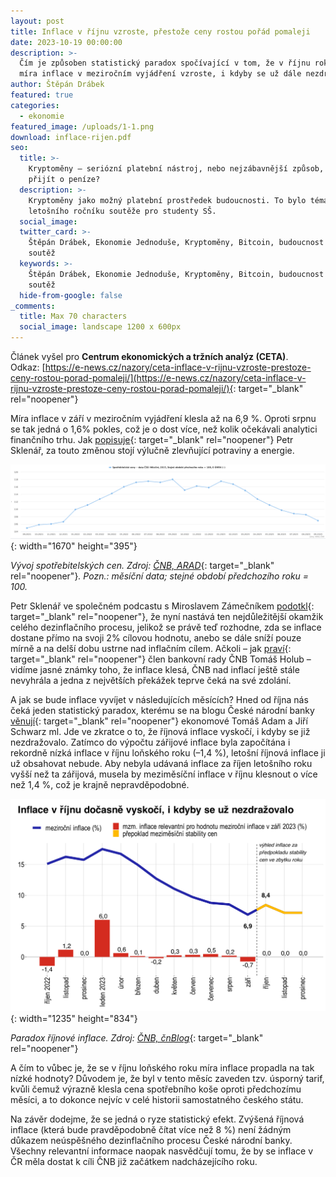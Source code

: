 ```yaml
---
layout: post
title: Inflace v říjnu vzroste, přestože ceny rostou pořád pomaleji
date: 2023-10-19 00:00:00
description: >-
  Čím je způsoben statistický paradox spočívající v tom, že v říjnu roku 2023
  míra inflace v meziročním vyjádření vzroste, i kdyby se už dále nezdražovalo?
author: Štěpán Drábek
featured: true
categories:
  - ekonomie
featured_image: /uploads/1-1.png
download: inflace-rijen.pdf
seo:
  title: >-
    Kryptoměny – seriózní platební nástroj, nebo nejzábavnější způsob, jak
    přijít o peníze?
  description: >-
    Kryptoměny jako možný platební prostředek budoucnosti. To bylo téma
    letošního ročníku soutěže pro studenty SŠ.
  social_image:
  twitter_card: >-
    Štěpán Drábek, Ekonomie Jednoduše, Kryptoměny, Bitcoin, budoucnost peněz,
    soutěž
  keywords: >-
    Štěpán Drábek, Ekonomie Jednoduše, Kryptoměny, Bitcoin, budoucnost peněz,
    soutěž
  hide-from-google: false
_comments:
  title: Max 70 characters
  social_image: landscape 1200 x 600px
---
```

Článek vyšel pro&nbsp;**Centrum ekonomických a tržních analýz (CETA)**. Odkaz:&nbsp;[https://e-news.cz/nazory/ceta-inflace-v-rijnu-vzroste-prestoze-ceny-rostou-porad-pomaleji/](https://e-news.cz/nazory/ceta-inflace-v-rijnu-vzroste-prestoze-ceny-rostou-porad-pomaleji/){: target="_blank" rel="noopener"}



Míra inflace v září v meziročním vyjádření klesla až na 6,9 %. Oproti srpnu se tak jedná o 1,6% pokles, což je o dost více, než kolik očekávali analytici finančního trhu. Jak [popisuje](https://www.jtbank.cz/clanky/insight/mira-inflace-v-zari-klesla-na-6-9){: target="_blank" rel="noopener"} Petr Sklenář, za touto změnou stojí výlučně zlevňující potraviny a energie.



![](/uploads/vyvoj-inflace-zari-2021-2023-1.png){: width="1670" height="395"}



*Vývoj spotřebitelských cen. Zdroj:* [*ČNB, ARAD*](https://www.cnb.cz/arad/#/cs/home){: target="_blank" rel="noopener"}*. Pozn.: měsíční data; stejné období předchozího roku = 100.*



Petr Sklenář ve společném podcastu s Miroslavem Zámečníkem [podotkl](https://open.spotify.com/episode/70RawTzsH1P2BsatHIuj4q?si=3DNCASp0Q4iGynHb-epIdQ&amp;nd=1){: target="_blank" rel="noopener"}, že nyní nastává ten nejdůležitější okamžik celého dezinflačního procesu, jelikož se právě teď rozhodne, zda se inflace dostane přímo na svoji 2% cílovou hodnotu, anebo se dále sníží pouze mírně a na delší dobu ustrne nad inflačním cílem. Ačkoli – jak [praví](https://www.cnb.cz/cs/verejnost/servis-pro-media/autorske-clanky-rozhovory-s-predstaviteli-cnb/Tomas-Holub-Vidime-jasne-znamky-toho-ze-inflace-klesa/){: target="_blank" rel="noopener"} člen bankovní rady ČNB Tomáš Holub – vidíme jasné známky toho, že inflace klesá, ČNB nad inflací ještě stále nevyhrála a jedna z největších překážek teprve čeká na své zdolání.



A jak se bude inflace vyvíjet v následujících měsících? Hned od října nás čeká jeden statistický paradox, kterému se na blogu České národní banky [věnují](https://www.cnb.cz/cs/o_cnb/cnblog/Inflacni-paradox-rijnova-inflace-vyskoci-inbspkdyby-se-uz-nezdrazovalo/){: target="_blank" rel="noopener"} ekonomové Tomáš Adam a Jiří Schwarz ml. Jde ve zkratce o to, že říjnová inflace vyskočí, i kdyby se již nezdražovalo. Zatímco do výpočtu zářijové inflace byla započítána i rekordně nízká inflace v říjnu loňského roku (–1,4 %), letošní říjnová inflace ji už obsahovat nebude. Aby nebyla udávaná inflace za říjen letošního roku vyšší než ta zářijová, musela by meziměsíční inflace v říjnu klesnout o více než 1,4 %, což je krajně nepravděpodobné.



![](/uploads/inflacni-paradox-rijen-2023.png){: width="1235" height="834"}



*Paradox říjnové inflace. Zdroj:* [*ČNB, čnBlog*](https://www.cnb.cz/cs/o_cnb/cnblog/Inflacni-paradox-rijnova-inflace-vyskoci-inbspkdyby-se-uz-nezdrazovalo/){: target="_blank" rel="noopener"}



A čím to vůbec je, že se v říjnu loňského roku míra inflace propadla na tak nízké hodnoty? Důvodem je, že byl v tento měsíc zaveden tzv. úsporný tarif, kvůli čemuž výrazně klesla cena spotřebního koše oproti předchozímu měsíci, a to dokonce nejvíc v celé historii samostatného českého státu.



Na závěr dodejme, že se jedná o ryze statistický efekt. Zvýšená říjnová inflace (která bude pravděpodobně čítat více než 8 %) není žádným důkazem neúspěšného dezinflačního procesu České národní banky. Všechny relevantní informace naopak nasvědčují tomu, že by se inflace v ČR měla dostat k cíli ČNB již začátkem nadcházejícího roku.